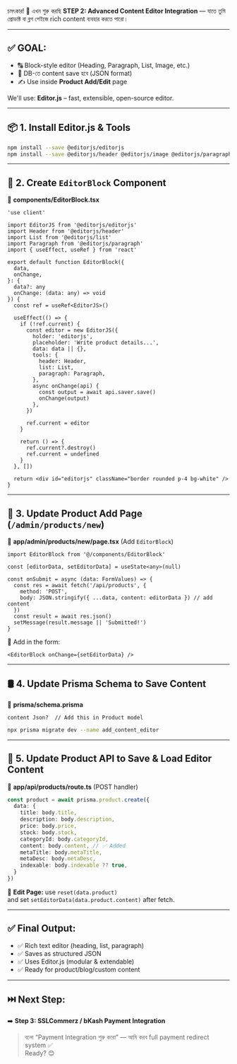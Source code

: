 চমৎকার! 🚀 এখন শুরু করছি **STEP 2: Advanced Content Editor Integration** — যাতে তুমি প্রোডাক্ট বা ব্লগ পেইজে rich content ব্যবহার করতে পারো।

---

## ✅ GOAL:

- 🔠 Block-style editor (Heading, Paragraph, List, Image, etc.)
- 📝 DB-তে content save হবে (JSON format)
- ✍️ Use inside **Product Add/Edit** page

We'll use: **Editor.js** – fast, extensible, open-source editor.

---

## 📦 1. Install Editor.js & Tools

```bash
npm install --save @editorjs/editorjs
npm install --save @editorjs/header @editorjs/image @editorjs/paragraph @editorjs/list
```

---

## 📁 2. Create `EditorBlock` Component

📁 **components/EditorBlock.tsx**
```tsx
'use client'

import EditorJS from '@editorjs/editorjs'
import Header from '@editorjs/header'
import List from '@editorjs/list'
import Paragraph from '@editorjs/paragraph'
import { useEffect, useRef } from 'react'

export default function EditorBlock({
  data,
  onChange,
}: {
  data?: any
  onChange: (data: any) => void
}) {
  const ref = useRef<EditorJS>()

  useEffect(() => {
    if (!ref.current) {
      const editor = new EditorJS({
        holder: 'editorjs',
        placeholder: 'Write product details...',
        data: data || {},
        tools: {
          header: Header,
          list: List,
          paragraph: Paragraph,
        },
        async onChange(api) {
          const output = await api.saver.save()
          onChange(output)
        },
      })

      ref.current = editor
    }

    return () => {
      ref.current?.destroy()
      ref.current = undefined
    }
  }, [])

  return <div id="editorjs" className="border rounded p-4 bg-white" />
}
```

---

## 🧾 3. Update Product Add Page (`/admin/products/new`)

📁 **app/admin/products/new/page.tsx** (Add `EditorBlock`)

```tsx
import EditorBlock from '@/components/EditorBlock'

const [editorData, setEditorData] = useState<any>(null)

const onSubmit = async (data: FormValues) => {
  const res = await fetch('/api/products', {
    method: 'POST',
    body: JSON.stringify({ ...data, content: editorData }) // add content
  })
  const result = await res.json()
  setMessage(result.message || 'Submitted!')
}
```

📄 Add in the form:

```tsx
<EditorBlock onChange={setEditorData} />
```

---

## 🛢️ 4. Update Prisma Schema to Save Content

📁 **prisma/schema.prisma**
```prisma
content Json?  // Add this in Product model
```

```bash
npx prisma migrate dev --name add_content_editor
```

---

## 🔄 5. Update Product API to Save & Load Editor Content

📁 **app/api/products/route.ts** (POST handler)

```ts
const product = await prisma.product.create({
  data: {
    title: body.title,
    description: body.description,
    price: body.price,
    stock: body.stock,
    categoryId: body.categoryId,
    content: body.content, // ✅ Added
    metaTitle: body.metaTitle,
    metaDesc: body.metaDesc,
    indexable: body.indexable ?? true,
  }
})
```

📁 **Edit Page:** use `reset(data.product)`  
and set `setEditorData(data.product.content)` after fetch.

---

## ✅ Final Output:

- ✅ Rich text editor (heading, list, paragraph)
- ✅ Saves as structured JSON
- ✅ Uses Editor.js (modular & extendable)
- ✅ Ready for product/blog/custom content

---

## ⏭️ Next Step:

➡️ **Step 3: SSLCommerz / bKash Payment Integration**

> বলো “Payment Integration শুরু করো” — আমি করব full payment redirect system ✅  
Ready? 😊
